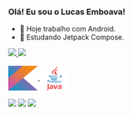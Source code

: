 ### Olá! Eu sou o Lucas Emboava!


- 🔭 Hoje trabalho com Android.
- 🌱 Estudando Jetpack Compose.
 <div>
  <a href="https://github.com/Slizel">
  <img height="180em" src="https://github-readme-stats.vercel.app/api?username=slizel&show_true=true&theme=dark&include_all_commits=true&count_private=true"/>
  <img height="180em" src="https://github-readme-stats.vercel.app/api/top-langs/?username=slizel&layout=compact&langs_count=7&theme=dark"/>
</div>
<div style="display: inline_block"><br>
  <img align="center" alt="Lucas-Kt" height="50" width="60" src="https://raw.githubusercontent.com/devicons/devicon/master/icons/kotlin/kotlin-original.svg">
  <img align="center" alt="Lucas-Java" height="50" width="60" src="https://raw.githubusercontent.com/devicons/devicon/master/icons/java/java-original-wordmark.svg">
</div>
 
  <div><br>
   <a href="https://www.linkedin.com/in/lucas-emboava-88a04667" target="_blank"><img src="https://img.shields.io/badge/-LinkedIn-%230077B5?style=for-the-badge&logo=linkedin&logoColor=white" target="_blank"></a> 
  <a href="https://instagram.com/lucasemboava" target="_blank"><img src="https://img.shields.io/badge/-Instagram-%23E4405F?style=for-the-badge&logo=instagram&logoColor=white" target="_blank"></a>
  <a href = "mailto:emboavalucas@gmail.com"><img src="https://img.shields.io/badge/-Gmail-%23333?style=for-the-badge&logo=gmail&logoColor=white" target="_blank"></a>

  

